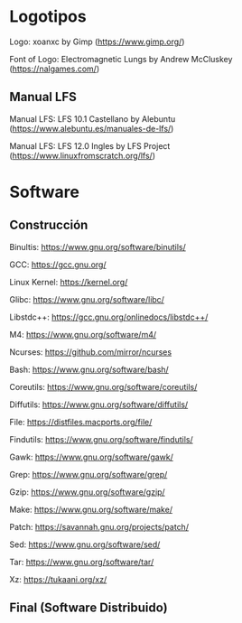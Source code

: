 # Logotipos
Logo: xoanxc by Gimp (https://www.gimp.org/)

Font of Logo: Electromagnetic Lungs by Andrew McCluskey (https://nalgames.com/)

## Manual LFS
Manual LFS: LFS 10.1 Castellano by Alebuntu (https://www.alebuntu.es/manuales-de-lfs/)

Manual LFS: LFS 12.0 Ingles by LFS Project (https://www.linuxfromscratch.org/lfs/)

# Software

## Construcción

Binultis: https://www.gnu.org/software/binutils/

GCC: https://gcc.gnu.org/

Linux Kernel: https://kernel.org/

Glibc: https://www.gnu.org/software/libc/

Libstdc++: https://gcc.gnu.org/onlinedocs/libstdc++/

M4: https://www.gnu.org/software/m4/

Ncurses: https://github.com/mirror/ncurses

Bash: https://www.gnu.org/software/bash/

Coreutils: https://www.gnu.org/software/coreutils/

Diffutils: https://www.gnu.org/software/diffutils/

File: https://distfiles.macports.org/file/

Findutils: https://www.gnu.org/software/findutils/

Gawk: https://www.gnu.org/software/gawk/

Grep: https://www.gnu.org/software/grep/

Gzip: https://www.gnu.org/software/gzip/

Make: https://www.gnu.org/software/make/

Patch: https://savannah.gnu.org/projects/patch/

Sed: https://www.gnu.org/software/sed/

Tar: https://www.gnu.org/software/tar/

Xz: https://tukaani.org/xz/

## Final (Software Distribuido)


